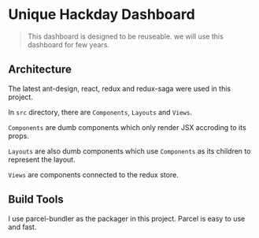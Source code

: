 # Unique Hackday Dashboard

> This dashboard is designed to be reuseable. we will use this dashboard for few years.

## Architecture
The latest ant-design, react, redux and redux-saga were used in this project.

In `src` directory, there are  `Components`, `Layouts` and `Views`.

`Components` are dumb components which only render JSX accroding to its props.

`Layouts` are also dumb components which use `Components` as its children to
represent the layout.

`Views` are components connected to the redux store.

## Build Tools
I use parcel-bundler as the packager in this project.
Parcel is easy to use and fast.
